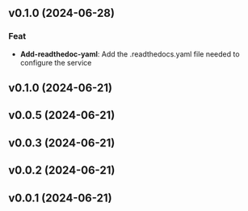 ## v0.1.0 (2024-06-28)

### Feat

- **Add-readthedoc-yaml**: Add the .readthedocs.yaml file needed to configure the service

## v0.1.0 (2024-06-21)

## v0.0.5 (2024-06-21)

## v0.0.3 (2024-06-21)

## v0.0.2 (2024-06-21)

## v0.0.1 (2024-06-21)
